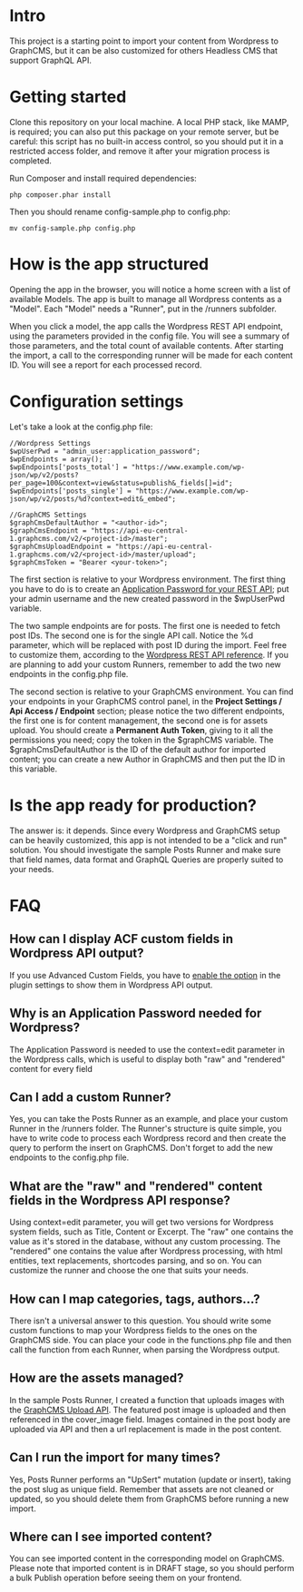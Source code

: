 # Intro
This project is a starting point to import your content from Wordpress to GraphCMS, but it can be also customized for others Headless CMS that support GraphQL API.

# Getting started
Clone this repository on your local machine.
A local PHP stack, like MAMP, is required; you can also put this package on your remote server, but be careful: this script has no built-in access control, so you should put it in a restricted access folder, and remove it after your migration process is completed.

Run Composer and install required dependencies:
```
php composer.phar install
```
Then you should rename config-sample.php to config.php:
```
mv config-sample.php config.php
```

# How is the app structured
Opening the app in the browser, you will notice a home screen with a list of available Models.
The app is built to manage all Wordpress contents as a "Model".
Each "Model" needs a "Runner", put in the /runners subfolder.

When you click a model, the app calls the Wordpress REST API endpoint, using the parameters provided in the config file.
You will see a summary of those parameters, and the total count of available contents.
After starting the import, a call to the corresponding runner will be made for each content ID.
You will see a report for each processed record.

# Configuration settings
Let's take a look at the config.php file:
```
//Wordpress Settings
$wpUserPwd = "admin_user:application_password";
$wpEndpoints = array();
$wpEndpoints['posts_total'] = "https://www.example.com/wp-json/wp/v2/posts?per_page=100&context=view&status=publish&_fields[]=id";
$wpEndpoints['posts_single'] = "https://www.example.com/wp-json/wp/v2/posts/%d?context=edit&_embed";

//GraphCMS Settings
$graphCmsDefaultAuthor = "<author-id>";
$graphCmsEndpoint = "https://api-eu-central-1.graphcms.com/v2/<project-id>/master";
$graphCmsUploadEndpoint = "https://api-eu-central-1.graphcms.com/v2/<project-id>/master/upload";
$graphCmsToken = "Bearer <your-token>";
```
The first section is relative to your Wordpress environment.
The first thing you have to do is to create an [Application Password for your REST API](https://artisansweb.net/how-to-use-application-passwords-in-wordpress-for-rest-api-authentication/); put your admin username and the new created password in the $wpUserPwd variable.

The two sample endpoints are for posts.
The first one is needed to fetch post IDs.
The second one is for the single API call. Notice the %d parameter, which will be replaced with post ID during the import.
Feel free to customize them, according to the [Wordpress REST API reference](https://developer.wordpress.org/rest-api/reference/).
If you are planning to add your custom Runners, remember to add the two new endpoints in the config.php file.

The second section is relative to your GraphCMS environment.
You can find your endpoints in your GraphCMS control panel, in the **Project Settings / Api Access / Endpoint** section; please notice the two different endpoints, the first one is for content management, the second one is for assets upload.
You should create a **Permanent Auth Token**, giving to it all the permissions you need; copy the token in the $graphCMS variable.
The $graphCmsDefaultAuthor is the ID of the default author for imported content; you can create a new Author in GraphCMS and then put the ID in this variable.

# Is the app ready for production?
The answer is: it depends.
Since every Wordpress and GraphCMS setup can be heavily customized, this app is not intended to be a "click and run" solution.
You should investigate the sample Posts Runner and make sure that field names, data format and GraphQL Queries are properly suited to your needs.

# FAQ
## How can I display ACF custom fields in Wordpress API output?
If you use Advanced Custom Fields, you have to [enable the option](https://www.advancedcustomfields.com/resources/wp-rest-api-integration/) in the plugin settings to show them in Wordpress API output.

## Why is an Application Password needed for Wordpress?
The Application Password is needed to use the context=edit parameter in the Wordpress calls, which is useful to display both "raw" and "rendered" content for every field

## Can I add a custom Runner?
Yes, you can take the Posts Runner as an example, and place your custom Runner in the /runners folder.
The Runner's structure is quite simple, you have to write code to process each Wordpress record and then create the query to perform the insert on GraphCMS.
Don't forget to add the new endpoints to the config.php file.

## What are the "raw" and "rendered" content fields in the Wordpress API response?
Using context=edit parameter, you will get two versions for Wordpress system fields, such as Title, Content or Excerpt.
The "raw" one contains the value as it's stored in the database, without any custom processing.
The "rendered" one contains the value after Wordpress processing, with html entities, text replacements, shortcodes parsing, and so on.
You can customize the runner and choose the one that suits your needs.

## How can I map categories, tags, authors...?
There isn't a universal answer to this question.
You should write some custom functions to map your Wordpress fields to the ones on the GraphCMS side.
You can place your code in the functions.php file and then call the function from each Runner, when parsing the Wordpress output.

## How are the assets managed?
In the sample Posts Runner, I created a function that uploads images with the [GraphCMS Upload API](https://graphcms.com/docs/api-reference/content-api/assets).
The featured post image is uploaded and then referenced in the cover_image field.
Images contained in the post body are uploaded via API and then a url replacement is made in the post content.

## Can I run the import for many times?
Yes, Posts Runner performs an "UpSert" mutation (update or insert), taking the post slug as unique field.
Remember that assets are not cleaned or updated, so you should delete them from GraphCMS before running a new import.

## Where can I see imported content?
You can see imported content in the corresponding model on GraphCMS.
Please note that imported content is in DRAFT stage, so you should perform a bulk Publish operation before seeing them on your frontend.